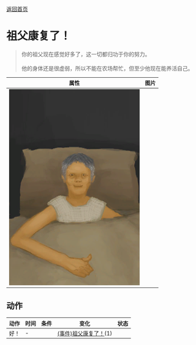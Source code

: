 [返回首页](index.md)  
# 祖父康复了！  
> 你的祖父现在感觉好多了，这一切都归功于你的努力。<br><br>他的身体还是很虚弱，所以不能在农场帮忙，但至少他现在能养活自己。  
  
  属性  |   图片   
 ----  |  ----:   
   |  ![](Sprite/GranfatherHealthy.png)   
  
## 动作  
动作  |  时间  |  条件  |  变化  |  状态  
----  |  ----  |  ----  |  ----  |  ----  
好！  |  -  |    |  [(事件)祖父康复了！](Event_OutroFarmer2.md)(1)  |    
